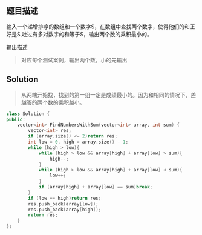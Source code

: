 ## 题目描述
输入一个递增排序的数组和一个数字S，在数组中查找两个数字，使得他们的和正好是S,吐过有多对数字的和等于S，输出两个数的乘积最小的。

输出描述
> 对应每个测试案例，输出两个数，小的先输出

## Solution
> 从两端开始找，找到的第一组一定是成绩最小的。因为和相同的情况下，差越答的两个数的乘积越小。

```c++
class Solution {
public:
	vector<int> FindNumbersWithSum(vector<int> array, int sum) {
		vector<int> res;
		if (array.size() <= 2)return res;
		int low = 0, high = array.size() - 1;
		while (high > low){
			while (high > low && array[high] + array[low] > sum){
				high--;
			}
			while (high > low && array[high] + array[low] < sum){
				low++;
			}
			if (array[high] + array[low] == sum)break;
		}
		if (low == high)return res;
		res.push_back(array[low]);
		res.push_back(array[high]);
		return res;
	}
};
```
